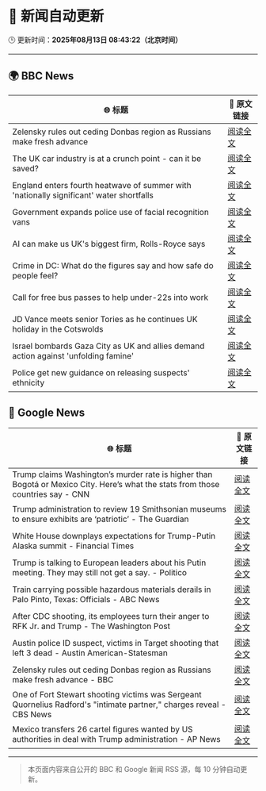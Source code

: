 # 🧠 新闻自动更新

🕒 更新时间：**2025年08月13日 08:43:22（北京时间）**

---

## 🌍 BBC News

| 🌐 标题 | 🔗 原文链接 |
|--------|-------------|
| Zelensky rules out ceding Donbas region as Russians make fresh advance | [阅读全文](https://www.bbc.com/news/articles/c4g6qd3k2peo?at_medium=RSS&at_campaign=rss) |
| The UK car industry is at a crunch point - can it be saved? | [阅读全文](https://www.bbc.com/news/articles/c23p028p200o?at_medium=RSS&at_campaign=rss) |
| England enters fourth heatwave of summer with 'nationally significant' water shortfalls | [阅读全文](https://www.bbc.com/news/articles/czerrzdewzxo?at_medium=RSS&at_campaign=rss) |
| Government expands police use of facial recognition vans | [阅读全文](https://www.bbc.com/news/articles/cj4wy21dwkwo?at_medium=RSS&at_campaign=rss) |
| AI can make us UK's biggest firm, Rolls-Royce says | [阅读全文](https://www.bbc.com/news/articles/ce8772d4jzgo?at_medium=RSS&at_campaign=rss) |
| Crime in DC: What do the figures say and how safe do people feel? | [阅读全文](https://www.bbc.com/news/videos/cewynn7krj1o?at_medium=RSS&at_campaign=rss) |
| Call for free bus passes to help under-22s into work | [阅读全文](https://www.bbc.com/news/articles/c9877kg42wjo?at_medium=RSS&at_campaign=rss) |
| JD Vance meets senior Tories as he continues UK holiday in the Cotswolds | [阅读全文](https://www.bbc.com/news/articles/cx29n78gg0vo?at_medium=RSS&at_campaign=rss) |
| Israel bombards Gaza City as UK and allies demand action against 'unfolding famine' | [阅读全文](https://www.bbc.com/news/articles/clyj0dd0qj9o?at_medium=RSS&at_campaign=rss) |
| Police get new guidance on releasing suspects' ethnicity | [阅读全文](https://www.bbc.com/news/articles/c5ypgg28nvpo?at_medium=RSS&at_campaign=rss) |

## 📰 Google News

| 🌐 标题 | 🔗 原文链接 |
|--------|-------------|
| Trump claims Washington’s murder rate is higher than Bogotá or Mexico City. Here’s what the stats from those countries say - CNN | [阅读全文](https://news.google.com/rss/articles/CBMimwFBVV95cUxOUXd0TEhSalNBem90Wm0zVkxpalJRSWJNYmg4eFM3b0JHU1lUV2JLMldVMWloRzNlMEN1aDNRRldwMVR0UGZ3dnY2azRhY1hqSUJzbUNLOUZBMFdIOFFTaWN4VXRSTnVPbmVVWXZEaWE1QmpzeWtRVFlqQ0M2T05wdmdmZWlsRE9Pb3ZQcUlZMWpmSXJqeUJKYktoNNIBoAFBVV95cUxOYlNmNHB5SDd3cVFyQzJpRFhmMlczd2x4YTVwMGhSSWh0a2VNMkpEMHJTMGxrWTY3a1FjMl8zWjltWkRkS2pPM2xxUGZBaTB5QjBmMjhFeWJyTkttR3VYYXV6Y3RidTc1RkQwV3dtUEs1LVEzVXdKMjZPNDdaZWFjY1loaUItX2oyV0pHd0N5NEQ3SV9UMzFRUnFGYzRSQVV1?oc=5) |
| Trump administration to review 19 Smithsonian museums to ensure exhibits are ‘patriotic’ - The Guardian | [阅读全文](https://news.google.com/rss/articles/CBMikwFBVV95cUxPUE9hdHhPcVdycVF1d2Z5V0xCWXpOOTRZa01lVHBtbHNjX25DRFpsd0E4eHNnTmt6bVBHWUdUQm9ZYjBTMFRvR19nLVk2VE42cnpfdXhYTzVqMUJ0QjNfbFB4c3JmYlVGcUhoUDBXX19ET3ZzY0VrMEx1QXVtdEluX0I4RkhMcENodDlObnZTYzJ0dHc?oc=5) |
| White House downplays expectations for Trump-Putin Alaska summit - Financial Times | [阅读全文](https://news.google.com/rss/articles/CBMicEFVX3lxTFBSazZPdUxGU21PODFUOGlaOXlmWlBSU2c2akttWnBmNmQ2RjJGZTV4SGlXSW5wUGI5VG5wZnhTTHNrQ3Q4OF9GaHZRVEtsdXREZlBXVVMxRnZ6ZFBjWmFDLTdlSFpmS1RfV0ZpRDd5OGM?oc=5) |
| Trump is talking to European leaders about his Putin meeting. They may still not get a say. - Politico | [阅读全文](https://news.google.com/rss/articles/CBMijwFBVV95cUxQdE04V080MVFWeVJMd1RPR25uMUNGeEZqS2JBYjZrTEVVU0ZWZkR1bi10dFd0VGJxYTdYOGlld2k1T1d4elVEMEhlMC1jb1poN05kOGJtTjctbWRvYjBBcmVxMGo4clBIQ09ocnFzWklQZGtIWlA2eWZhRHp4c1NwSkpQU25ZLTZ3SWxjNEdKWQ?oc=5) |
| Train carrying possible hazardous materials derails in Palo Pinto, Texas: Officials - ABC News | [阅读全文](https://news.google.com/rss/articles/CBMipwFBVV95cUxQZXlWS3A3dUJpT29kclBTMUMwd3dIT3R6TzhMUzExTDcwNmVXT2JDV0hqTVg5QU42ZnBOZ3c1U1FJRk12NHhTS2dmOU1kS0FwenRwMWdsNFJWZlQxSFFpcFFqdE9LYTNxbV9IekxROWh3SUtTQmxSRFR4bE9zYkE0cWE3VDRtcENTUXBBUW9iUG1wTmtsbFhaRGwtT1kzVm04NTBqRzNjY9IBrAFBVV95cUxQN1BheTJ3S2w4dlczV3BjMVRMVTctSng2YVVSdDNxVTNRcC1RVzFYQWVJcDVYb3JIOWk3VWJwcndZOW0wZmstaW43bDRPQ2NXc3BKWkRkdGhRQWhPTnJSTkRqSmtQUnJGUi1WZ0FFUTh5SjlfMmVTREsxenh2SWI2b182QkVGZ3dUd1hiSDR6NFdoUk1RM1ZzZzFiamh2aXN6Vmgxa01pMlhRcVlu?oc=5) |
| After CDC shooting, its employees turn their anger to RFK Jr. and Trump - The Washington Post | [阅读全文](https://news.google.com/rss/articles/CBMiigFBVV95cUxPSTV1U3NtdmJselozWHdqU2NBV1RCWndYYkFKV01LamQ2dzk3OEV3WWRpTWNlY2Z0V005Z0FMd2haclNsU215Skd0cllXSkwtNElOVWd4eDYzcF9kN3RZcTIzWjQxUXE2SVFkVUlXUlRQZkE2QzRjR21BRjVrcDhzTTVEVlViVmdmR3c?oc=5) |
| Austin police ID suspect, victims in Target shooting that left 3 dead - Austin American-Statesman | [阅读全文](https://news.google.com/rss/articles/CBMikgFBVV95cUxPVmNDejdKSlJJWkpTU0hTeUZaZFRObm5xWDhDaTZJclBoZFFEUWRxeXFfWUxua0lmeG1QZXBiOFVYb3NneWxILU13a1VIOWVpb19BT1VKeU5BWFlMZ0h2VV9NRUZGLW96R3AtTERWS0xpc1liM1JGRGdxcGxtUHNaanJPODdXNTN6TG5jVHNIX3V6Zw?oc=5) |
| Zelensky rules out ceding Donbas region as Russians make fresh advance - BBC | [阅读全文](https://news.google.com/rss/articles/CBMiWkFVX3lxTE9ibUk0eDVaYlNVSDI2Ri02anhQSGt4aTN4Tm9LTzZDV1FWVzNCcmNNZGotWEhReXI1akFrMFB4YnhxLXB2TEtMWHNrMWtkaXF6akliRVFHLVliZ9IBX0FVX3lxTE9INDFnUGFnZ0otejZ5SkJOY1hGM29lY01rMm1SM0t3c2dsbEZGRnlGdS1NT0JnRUNrUFlpenktbllqMTlKSmtKQ3l4SDI4QllqUHhfUVRYSC1tTXU2OTlv?oc=5) |
| One of Fort Stewart shooting victims was Sergeant Quornelius Radford's "intimate partner," charges reveal - CBS News | [阅读全文](https://news.google.com/rss/articles/CBMiqgFBVV95cUxQUGpBbUUyUlFiVUw1a1BIazhYUU1OMlIxQ05zbGNOanNoWmx4R1AyU1ppUUtKenE0LXpualdDSUpCREt5YTZUV3VNa1RWZzdseGNIT3Bya1UwQjRaMDVuZ3FSQm15NVk0RWZHY1FqRUdGMVBOektBajJEU3oxQzg1ZGlsZHY2Q0dzaE8yWEw0UkZCbEdlVlJ3UDRyd25iRlBVTWpQeHA4eUlTd9IBrwFBVV95cUxOS0t0UEJ5aDhvbktWZ01aUkxwYkZsejc5UERESkRyU3ZMN1hGMjhTdmg0a0pBV215cXdrUi1NQktmRTluSXUwTWtuaEozTU44NldmRV9KMWFwRm1JbURVR0pfWmw1ekJwQjluY1dtOHdVempiTVhtQW1iVTRpOEltczJzNl92Wi15NjdGX2VkTjF5OUNCNVd1SUpBS0ZNS3IxT1U3b09iX1NVclR3d0hJ?oc=5) |
| Mexico transfers 26 cartel figures wanted by US authorities in deal with Trump administration - AP News | [阅读全文](https://news.google.com/rss/articles/CBMiswFBVV95cUxQMGJLYzQwYkF6d2JpYWp0R0RIeDM5VEZpMDVnWTVyRGZibWZ4SmNDdGNwMW55SmF4NF91Ym00dG9FT3RZSW9EeUdkZVE0djFyNUVKT0FOMGZTeUt5a3FRWDVZZF9xaENTdU9taktKcnhQeVZmUTMxdW8yd1lKTk1LSDRVcGh0Znl0bkp2R1RTbXRPV01KcWlLa0Y3bU0zcEhxdHB1T1VVTUowT09mb1VwQW1URQ?oc=5) |

---
> 本页面内容来自公开的 BBC 和 Google 新闻 RSS 源，每 10 分钟自动更新。